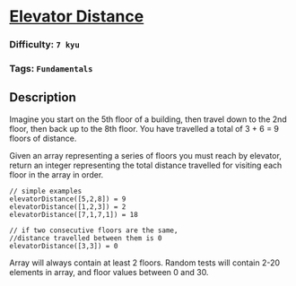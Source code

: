 # [Elevator Distance](https://www.codewars.com/kata/59f061773e532d0c87000d16)

### Difficulty: `7 kyu`

### Tags: `Fundamentals`

## Description

Imagine you start on the 5th floor of a building, then travel down to the 2nd floor, then back up to the 8th floor. You have travelled a total of 3 + 6 = 9 floors of distance.

Given an array representing a series of floors you must reach by elevator, return an integer representing the total distance travelled for visiting each floor in the array in order.

```
// simple examples
elevatorDistance([5,2,8]) = 9
elevatorDistance([1,2,3]) = 2
elevatorDistance([7,1,7,1]) = 18

// if two consecutive floors are the same,
//distance travelled between them is 0
elevatorDistance([3,3]) = 0
```

Array will always contain at least 2 floors. Random tests will contain 2-20 elements in array, and floor values between 0 and 30.